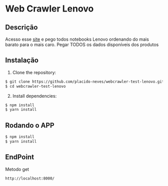 # Web Crawler Lenovo

## Descrição
Acesso esse [site](https://webscraper.io/test-sites/e-commerce/static/computers/laptops) e pego todos notebooks Lenovo ordenando do mais barato para o mais caro. Pegar TODOS os dados disponíveis dos produtos

## Instalação

1. Clone the repository:

```bash
$ git clone https://github.com/placido-neves/webcrawler-test-lenovo.git
$ cd webcrawler-test-lenovo
```
2. Install dependencies:

```bash
$ npm install
$ yarn install
```
## Rodando o APP

```bash
$ npm install
$ yarn install
```


## EndPoint 
Metodo get

```bash
http://localhost:8000/
```

